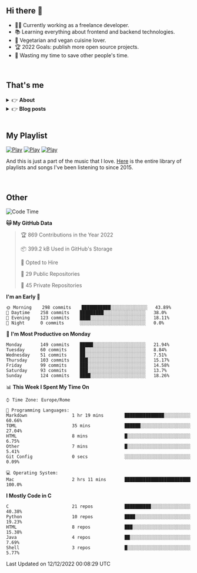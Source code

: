 <h2>Hi there 👋</h2>

- 👨‍💻 Currently working as a freelance developer.
- :books: Learning everything about frontend and backend technologies.
- 🌱 Vegetarian and vegan cuisine lover.
- :trophy: 2022 Goals: publish more open source projects.
- :dart: Wasting my time to save other people's time.

<br>

## That's me
<!-- markdownlint-disable MD033 -->
<details>
    <summary>&#128073 <b>About</b></summary><br/>

<!-- BLOG-POST-LIST:START -->
- 👀 [About me](https://simonemargio.im/about/)
- 🧑‍💻 [Resume](https://simonemargio.im/resume/)
- 🤝 [Polywork](https://www.polywork.com/simonemargio)
<!-- BLOG-POST-LIST:END -->
</details>

<details>
    <summary>&#128073 <b>Blog posts</b></summary><br/>

<!-- BLOG-POST-LIST:START -->
- [Apple Music](https://simonemargio.im/blog/applemusic/)
- [iCloud Keychain](https://simonemargio.im/blog/icloudkeychain/)
- [Digital legacy](https://simonemargio.im/blog/digitallegacy/)
- [Usability](https://simonemargio.im/blog/usability/)
- [Bitwarden](https://simonemargio.im/blog/bitwarden/)
- [About EXIF metadata](https://simonemargio.im/blog/aboutexifmetadata/)
- [Stop using whatsapp](https://simonemargio.im/blog/stopusingwhatsapp/)
- [Password Managers](https://simonemargio.im/blog/managepasswords/)
- [Always backup](https://simonemargio.im/blog/backup/)
- [Fix Apple Watch battery life](https://simonemargio.im/blog/fixapplewatch/)
- [Summer reading](https://simonemargio.im/blog/summer-reading/)
<!-- BLOG-POST-LIST:END -->
</details>

<br>

## My Playlist
[![Play](https://user-images.githubusercontent.com/22590804/173320312-c6ff4952-2d80-4da0-bc86-1a49d009b4a7.jpg)](https://music.apple.com/it/playlist/juice/pl.u-mJy83A8tGBvZWA)
[![Play](https://user-images.githubusercontent.com/22590804/173320788-49695c90-a4c3-48b3-8ac5-f6f4b944955f.jpg)](https://music.apple.com/it/playlist/gym/pl.u-38oWWgbT3gryK0)
[![Play](https://user-images.githubusercontent.com/22590804/173321081-fd673357-e189-4e1d-bf6a-fc8048872de2.jpg)](https://music.apple.com/it/playlist/relax/pl.u-9N9LLp3u27KNLk)

And this is just a part of the music that I love. [Here](https://simonemargiomusic.netlify.app) is the entire library of playlists and songs I've been listening to since 2015.

<br>

## Other

<!--START_SECTION:waka-->
![Code Time](http://img.shields.io/badge/Code%20Time-326%20hrs%2023%20mins-blue)

**🐱 My GitHub Data** 

> 🏆 869 Contributions in the Year 2022
 > 
> 📦 399.2 kB Used in GitHub's Storage 
 > 
> 💼 Opted to Hire
 > 
> 📜 29 Public Repositories 
 > 
> 🔑 45 Private Repositories  
 > 
**I'm an Early 🐤** 

```text
🌞 Morning    298 commits    ███████████░░░░░░░░░░░░░░   43.89% 
🌆 Daytime    258 commits    █████████░░░░░░░░░░░░░░░░   38.0% 
🌃 Evening    123 commits    ████░░░░░░░░░░░░░░░░░░░░░   18.11% 
🌙 Night      0 commits      ░░░░░░░░░░░░░░░░░░░░░░░░░   0.0%

```
📅 **I'm Most Productive on Monday** 

```text
Monday       149 commits    █████░░░░░░░░░░░░░░░░░░░░   21.94% 
Tuesday      60 commits     ██░░░░░░░░░░░░░░░░░░░░░░░   8.84% 
Wednesday    51 commits     ██░░░░░░░░░░░░░░░░░░░░░░░   7.51% 
Thursday     103 commits    ███░░░░░░░░░░░░░░░░░░░░░░   15.17% 
Friday       99 commits     ███░░░░░░░░░░░░░░░░░░░░░░   14.58% 
Saturday     93 commits     ███░░░░░░░░░░░░░░░░░░░░░░   13.7% 
Sunday       124 commits    ████░░░░░░░░░░░░░░░░░░░░░   18.26%

```


📊 **This Week I Spent My Time On** 

```text
⌚︎ Time Zone: Europe/Rome

💬 Programming Languages: 
Markdown                 1 hr 19 mins        ███████████████░░░░░░░░░░   60.66% 
TOML                     35 mins             ██████░░░░░░░░░░░░░░░░░░░   27.04% 
HTML                     8 mins              █░░░░░░░░░░░░░░░░░░░░░░░░   6.75% 
Other                    7 mins              █░░░░░░░░░░░░░░░░░░░░░░░░   5.41% 
Git Config               0 secs              ░░░░░░░░░░░░░░░░░░░░░░░░░   0.09%

💻 Operating System: 
Mac                      2 hrs 11 mins       █████████████████████████   100.0%

```

**I Mostly Code in C** 

```text
C                        21 repos            ██████████░░░░░░░░░░░░░░░   40.38% 
Python                   10 repos            ████░░░░░░░░░░░░░░░░░░░░░   19.23% 
HTML                     8 repos             ███░░░░░░░░░░░░░░░░░░░░░░   15.38% 
Java                     4 repos             ██░░░░░░░░░░░░░░░░░░░░░░░   7.69% 
Shell                    3 repos             █░░░░░░░░░░░░░░░░░░░░░░░░   5.77%

```



 Last Updated on 12/12/2022 00:08:29 UTC
<!--END_SECTION:waka-->



